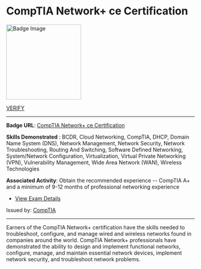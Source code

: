 # __CompTIA Network+ ce Certification__
<a href='#'>
<img alt='Badge Image' width='200px' src='https://images.credly.com/images/e1fc05b2-959b-45a4-8d20-124b1df121fe/CompTIA_Network_2Bce.png'></a>

 [VERIFY](https://www.credly.com/badges/bad98609-33c1-4f1f-8fcb-aad0eaea20f5/public_url)

---

**Badge URL**: [CompTIA Network+ ce Certification](https://www.credly.com/org/comptia/badge/comptia-network-ce-certification.1)

**Skills Demonstrated** : BCDR, Cloud Networking, CompTIA, DHCP, Domain Name System (DNS), Network Management, Network Security, Network Troubleshooting, Routing And Switching, Software Defined Networking, System/Network Configuration, Virtualization, Virtual Private Networking (VPN), Vulnerability Management, Wide Area Network (WAN), Wireless Technologies

**Associated Activity**: Obtain the recommended experience -- CompTIA A+ and a minimum of 9-12 months of professional networking experience
- [View Exam Details](https://certification.comptia.org/certifications/network#examdetails)

Issued by: [CompTIA](https://www.credly.com/org/comptia)

---

Earners of the CompTIA Network+ certification have the skills needed to troubleshoot, configure, and manage wired and wireless networks found in companies around the world. CompTIA Network+ professionals have demonstrated the ability to design and implement functional networks, configure, manage, and maintain essential network devices, implement network security, and troubleshoot network problems.

